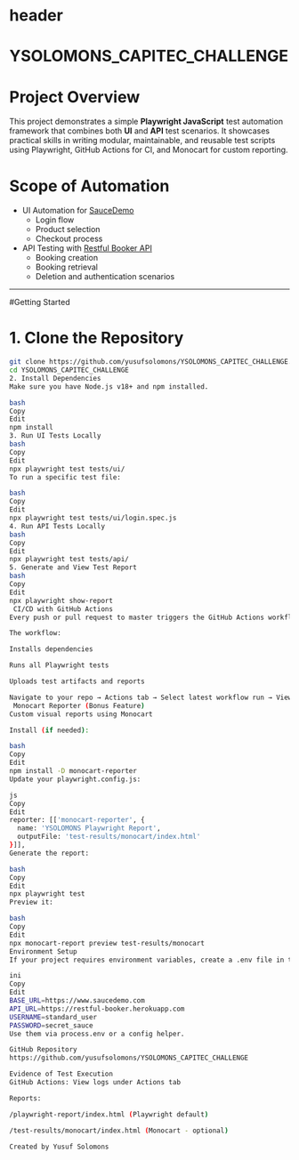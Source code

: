 # header

# YSOLOMONS_CAPITEC_CHALLENGE

# Project Overview

This project demonstrates a simple **Playwright JavaScript** test automation framework that combines both **UI** and **API** test scenarios. It showcases practical skills in writing modular, maintainable, and reusable test scripts using Playwright, GitHub Actions for CI, and Monocart for custom reporting.

# Scope of Automation

- UI Automation for [SauceDemo](https://www.saucedemo.com/)
  - Login flow
  - Product selection
  - Checkout process
- API Testing with [Restful Booker API](https://restful-booker.herokuapp.com/)
  - Booking creation
  - Booking retrieval
  - Deletion and authentication scenarios

---

#Getting Started

# 1. Clone the Repository

```bash
git clone https://github.com/yusufsolomons/YSOLOMONS_CAPITEC_CHALLENGE.git
cd YSOLOMONS_CAPITEC_CHALLENGE
2. Install Dependencies
Make sure you have Node.js v18+ and npm installed.

bash
Copy
Edit
npm install
3. Run UI Tests Locally
bash
Copy
Edit
npx playwright test tests/ui/
To run a specific test file:

bash
Copy
Edit
npx playwright test tests/ui/login.spec.js
4. Run API Tests Locally
bash
Copy
Edit
npx playwright test tests/api/
5. Generate and View Test Report
bash
Copy
Edit
npx playwright show-report
 CI/CD with GitHub Actions
Every push or pull request to master triggers the GitHub Actions workflow.

The workflow:

Installs dependencies

Runs all Playwright tests

Uploads test artifacts and reports

Navigate to your repo → Actions tab → Select latest workflow run → View logs and test results.
 Monocart Reporter (Bonus Feature)
Custom visual reports using Monocart

Install (if needed):

bash
Copy
Edit
npm install -D monocart-reporter
Update your playwright.config.js:

js
Copy
Edit
reporter: [['monocart-reporter', {
  name: 'YSOLOMONS Playwright Report',
  outputFile: 'test-results/monocart/index.html'
}]],
Generate the report:

bash
Copy
Edit
npx playwright test
Preview it:

bash
Copy
Edit
npx monocart-report preview test-results/monocart
Environment Setup
If your project requires environment variables, create a .env file in the root directory:

ini
Copy
Edit
BASE_URL=https://www.saucedemo.com
API_URL=https://restful-booker.herokuapp.com
USERNAME=standard_user
PASSWORD=secret_sauce
Use them via process.env or a config helper.

GitHub Repository
https://github.com/yusufsolomons/YSOLOMONS_CAPITEC_CHALLENGE

Evidence of Test Execution
GitHub Actions: View logs under Actions tab

Reports:

/playwright-report/index.html (Playwright default)

/test-results/monocart/index.html (Monocart - optional)

Created by Yusuf Solomons
```
